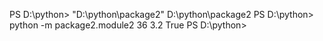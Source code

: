 PS D:\python> "D:\python\package2"
D:\python\package2
PS D:\python> python -m package2.module2
36
3.2
True
PS D:\python> 
